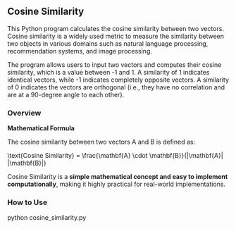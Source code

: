 ## Cosine Similarity

This Python program calculates the cosine similarity between two vectors. Cosine similarity is a widely used metric to measure the similarity between two objects in various domains such as natural language processing, recommendation systems, and image processing.

The program allows users to input two vectors and computes their cosine similarity, which is a value between -1 and 1. A similarity of 1 indicates identical vectors, while -1 indicates completely opposite vectors. A similarity of 0 indicates the vectors are orthogonal (i.e., they have no correlation and are at a 90-degree angle to each other).

### Overview


**Mathematical Formula**

The cosine similarity between two vectors A and B is defined as:

\text{Cosine Similarity} = \frac{\mathbf{A} \cdot \mathbf{B}}{\|\mathbf{A}\| \|\mathbf{B}\|}



Cosine Similarity is a **simple mathematical concept and easy to implement computationally**, making it highly practical for real-world implementations.



### How to Use 

python cosine_similarity.py

